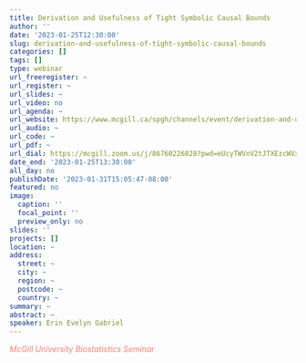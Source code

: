 ```yaml
---
title: Derivation and Usefulness of Tight Symbolic Causal Bounds
author: ''
date: '2023-01-25T12:30:00'
slug: derivation-and-usefulness-of-tight-symbolic-causal-bounds
categories: []
tags: []
type: webinar
url_freeregister: ~
url_register: ~
url_slides: ~
url_video: no
url_agenda: ~
url_website: https://www.mcgill.ca/spgh/channels/event/derivation-and-usefulness-tight-symbolic-causal-bounds-344477
url_audio: ~
url_code: ~
url_pdf: ~
url_dial: https://mcgill.zoom.us/j/86760226828?pwd=eUcyTWVnV2tJTXEzcWVxYlBkRXJQZz09
date_end: '2023-01-25T13:30:00'
all_day: no
publishDate: '2023-01-31T15:05:47-08:00'
featured: no
image:
  caption: ''
  focal_point: ''
  preview_only: no
slides: ''
projects: []
location: ~
address:
  street: ~
  city: ~
  region: ~
  postcode: ~
  country: ~
summary: ~
abstract: ~
speaker: Erin Evelyn Gabriel
---
```

<span style="color: salmon;">*McGill University Biostatistics Seminar*</span>

<!--more-->
